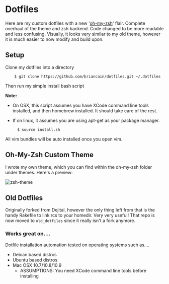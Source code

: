# Dotfiles

Here are my custom dotfiles with a new '[oh-my-zsh](https://github.com/robbyrussell/oh-my-zsh)' flair. Complete overhaul of the theme and zsh backend. Code changed to be more readable and less confusing. Visually, it looks very similar to my old theme, however it is much easier to now modify and build upon.

## Setup

Clone my dotfiles into a directory

        $ git clone https://github.com/briancain/dotfiles.git ~/.dotfiles

Then run my simple install bash script

__Note:__

- On OSX, this script assumes you have XCode command line tools installed, and then homebrew installed. It should take care of the rest.
- If on linux, it assumes you are using apt-get as your package manager.

        $ source install.sh

All vim bundles will be auto installed once you open vim.

## Oh-My-Zsh Custom Theme

I wrote my own theme, which you can find within the oh-my-zsh folder under themes. Here's a preview:

![zsh-theme](http://i.imgur.com/dMQTDCC.png)

## Old Dotfiles

Originally forked from Dejital, however the only thing left from that is the handy Rakefile to link rcs to your homedir. Very very useful! That repo is now moved to `old_dotfiles` since it really isn't a fork anymore.

### Works great on....

Dotfile installation automation tested on operating systems such as....

- Debian based distros
- Ubuntu based distros
- Mac OSX 10.7/10.8/10.9
  + ASSUMPTIONS: You need XCode command line tools before installing

